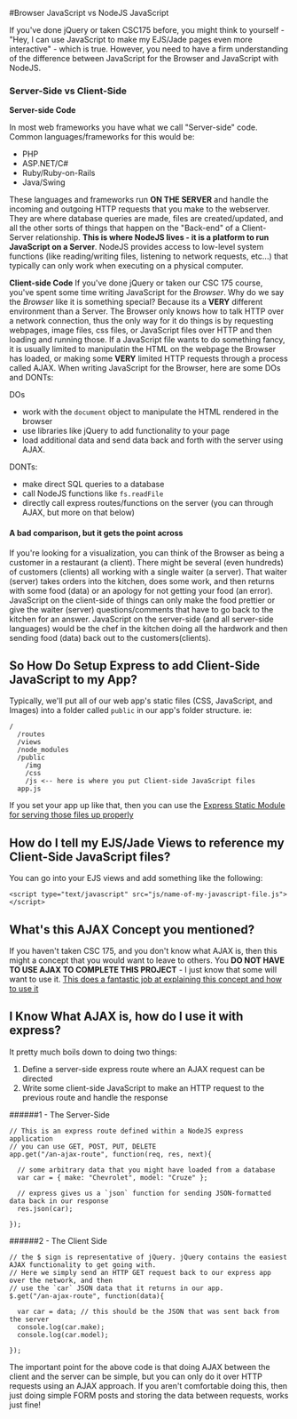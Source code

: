 #Browser JavaScript vs NodeJS JavaScript

If you've done jQuery or taken CSC175 before, you might think to yourself - "Hey, I can use JavaScript to make my EJS/Jade pages even more interactive" - which is true. However, you need to have a firm understanding of the difference between JavaScript for the Browser and JavaScript with NodeJS. 

### Server-Side vs Client-Side
__Server-side Code__

In most web frameworks you have what we call "Server-side" code. Common languages/frameworks for this would be: 
- PHP
- ASP.NET/C#
- Ruby/Ruby-on-Rails
- Java/Swing

These languages and frameworks run __ON THE SERVER__ and handle the incoming and outgoing HTTP requests that you make to the webserver. They are where database queries are made, files are created/updated, and all the other sorts of things that happen on the "Back-end" of a Client-Server relationship. __This is where NodeJS lives - it is a platform to run JavaScript on a Server__. NodeJS provides access to low-level system functions (like reading/writing files, listening to network requests, etc...) that typically can only work when executing on a physical computer. 

__Client-side Code__
If you've done jQuery or taken our CSC 175 course, you've spent some time writing JavaScript for the _Browser_. Why do we say the _Browser_ like it is something special? Because its a __VERY__ different environment than a Server. The Browser only knows how to talk HTTP over a network connection, thus the only way for it do things is by requesting webpages, image files, css files, or JavaScript files over HTTP and then loading and running those. If a JavaScript file wants to do something fancy, it is usually limited to manipulatin the HTML on the webpage the Browser has loaded, or making some __VERY__ limited HTTP requests through a process called AJAX. When writing JavaScript for the Browser, here are some DOs and DONTs:

DOs
- work with the `document` object to manipulate the HTML rendered in the browser
- use libraries like jQuery to add functionality to your page
- load additional data and send data back and forth with the server using AJAX.

DONTs:
- make direct SQL queries to a database
- call NodeJS functions like `fs.readFile`
- directly call express routes/functions on the server (you can through AJAX, but more on that below)

#### A bad comparison, but it gets the point across
If you're looking for a visualization, you can think of the Browser as being a customer in a restaurant (a client). There might be several (even hundreds) of customers (clients) all working with a single waiter (a server). That waiter (server) takes orders into the kitchen, does some work, and then returns with some food (data) or an apology for not getting your food (an error). JavaScript on the client-side of things can only make the food prettier or give the waiter (server) questions/comments that have to go back to the kitchen for an answer. JavaScript on the server-side (and all server-side languages) would be the chef in the kitchen doing all the hardwork and then sending food (data) back out to the customers(clients). 

## So How Do Setup Express to add Client-Side JavaScript to my App?
Typically, we'll put all of our web app's static files (CSS, JavaScript, and Images) into a folder called `public` in our app's folder structure. ie: 
```
/
  /routes
  /views
  /node_modules
  /public
    /img
    /css
    /js <-- here is where you put Client-side JavaScript files
  app.js
```
If you set your app up like that, then you can use the [Express Static Module for serving those files up properly](http://expressjs.com/en/starter/static-files.html)

## How do I tell my EJS/Jade Views to reference my Client-Side JavaScript files?
You can go into your EJS views and add something like the following: 
```
<script type="text/javascript" src="js/name-of-my-javascript-file.js"></script>
```

## What's this AJAX Concept you mentioned?
If you haven't taken CSC 175, and you don't know what AJAX is, then this might a concept that you would want to leave to others. You __DO NOT HAVE TO USE AJAX TO COMPLETE THIS PROJECT__ - I just know that some will want to use it. [This does a fantastic job at explaining this concept and how to use it](https://www.lynda.com/Developer-tutorials/JavaScript-and-AJAX/114900-2.html)

## I Know What AJAX is, how do I use it with express?
It pretty much boils down to doing two things: 
1. Define a server-side express route where an AJAX request can be directed
2. Write some client-side JavaScript to make an HTTP request to the previous route and handle the response

######1 - The Server-Side
```
// This is an express route defined within a NodeJS express application
// you can use GET, POST, PUT, DELETE
app.get("/an-ajax-route", function(req, res, next){

  // some arbitrary data that you might have loaded from a database
  var car = { make: "Chevrolet", model: "Cruze" };
  
  // express gives us a `json` function for sending JSON-formatted data back in our response
  res.json(car);

});
```

######2 - The Client Side
```
// the $ sign is representative of jQuery. jQuery contains the easiest AJAX functionality to get going with.
// Here we simply send an HTTP GET request back to our express app over the network, and then 
// use the `car` JSON data that it returns in our app. 
$.get("/an-ajax-route", function(data){
  
  var car = data; // this should be the JSON that was sent back from the server
  console.log(car.make);
  console.log(car.model);
  
});
```

The important point for the above code is that doing AJAX between the client and the server can be simple, but you can only do it over HTTP requests using an AJAX approach. If you aren't comfortable doing this, then just doing simple FORM posts and storing the data between requests, works just fine!
